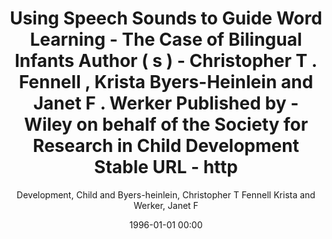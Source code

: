---
layout: post
title: Using Speech Sounds to Guide Word Learning  - The Case of Bilingual Infants Author ( s ) - Christopher T . Fennell , Krista Byers-Heinlein and Janet F . Werker Published by  - Wiley on behalf of the Society for Research in Child Development Stable URL  - http

date: 1996-01-01 00:00
author: Development, Child and Byers-heinlein, Christopher T Fennell Krista and Werker, Janet F
year: 2016
---